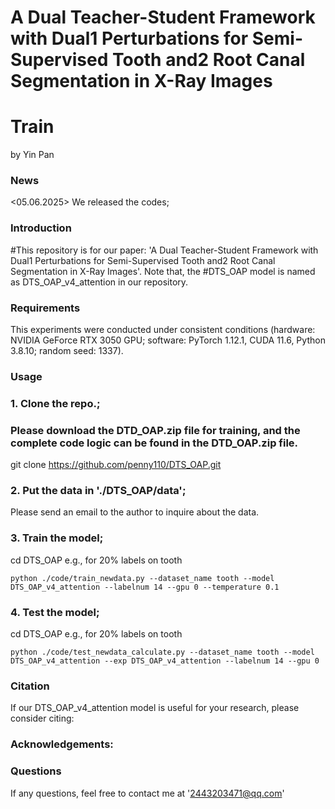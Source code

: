# A Dual Teacher-Student Framework with Dual1 Perturbations for Semi-Supervised Tooth and2 Root Canal Segmentation in X-Ray Images
# Train
by Yin Pan 
### News
<05.06.2025> We released the codes;
### Introduction
#This repository is for our paper: 'A Dual Teacher-Student Framework with Dual1 Perturbations for Semi-Supervised Tooth and2 Root Canal Segmentation in X-Ray Images'. Note that, the #DTS_OAP model is named as DTS_OAP_v4_attention in our repository.
### Requirements
This experiments were conducted under consistent conditions (hardware: NVIDIA GeForce RTX 3050 GPU; software: PyTorch 1.12.1, CUDA 11.6, Python 3.8.10; random seed: 1337).
### Usage
### 1. Clone the repo.;
### Please download the DTD_OAP.zip file for training, and the complete code logic can be found in the DTD_OAP.zip file.
git clone https://github.com/penny110/DTS_OAP.git
### 2. Put the data in './DTS_OAP/data';
Please send an email to the author to inquire about the data.
### 3. Train the model;
cd DTS_OAP
e.g., for 20% labels on tooth
```
python ./code/train_newdata.py --dataset_name tooth --model DTS_OAP_v4_attention --labelnum 14 --gpu 0 --temperature 0.1
```
### 4. Test the model;
cd DTS_OAP
e.g., for 20% labels on tooth
```
python ./code/test_newdata_calculate.py --dataset_name tooth --model DTS_OAP_v4_attention --exp DTS_OAP_v4_attention --labelnum 14 --gpu 0
```
### Citation
If our DTS_OAP_v4_attention model is useful for your research, please consider citing:
### Acknowledgements:
### Questions
If any questions, feel free to contact me at '2443203471@qq.com'
